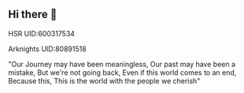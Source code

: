 ## Hi there 👋
HSR UID:600317534 

Arknights UID:80891518


"Our Journey may have been meaningless, Our past may have been a mistake, But we're not going back, Even if this world comes to an end, Because this, This is the world with the people we cherish"
